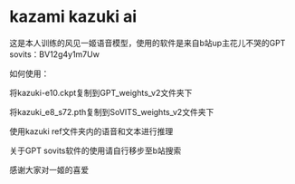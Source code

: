 # kazami kazuki ai
这是本人训练的风见一姬语音模型，使用的软件是来自b站up主花儿不哭的GPT sovits：BV12g4y1m7Uw

如何使用：

将kazuki-e10.ckpt复制到GPT_weights_v2文件夹下

将kazuki_e8_s72.pth复制到SoVITS_weights_v2文件夹下

使用kazuki ref文件夹内的语音和文本进行推理

关于GPT sovits软件的使用请自行移步至b站搜索

感谢大家对一姬的喜爱
